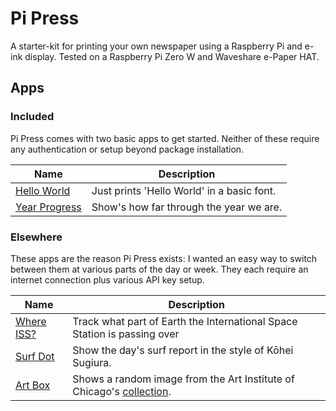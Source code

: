 # Pi Press

A starter-kit for printing your own newspaper using a Raspberry Pi and e-ink display. Tested on a Raspberry Pi Zero W and Waveshare e-Paper HAT.

## Apps

### Included

Pi Press comes with two basic apps to get started. Neither of these require any authentication or setup beyond package installation.

Name | Description
|---|---|
|[Hello World](TODO) | Just prints 'Hello World' in a basic font.
|[Year Progress](TODO)| Show's how far through the year we are.

### Elsewhere

These apps are the reason Pi Press exists: I wanted an easy way to switch between them at various parts of the day or week. They each require an internet connection plus various API key setup.

Name | Description
|---|---|
|[Where ISS?](https://github.com/dnywh/where-iss) | Track what part of Earth the International Space Station is passing over
|[Surf Dot](https://github.com/dnywh/surf-dot) | Show the day's surf report in the style of Kōhei Sugiura.
|[Art Box](TODO) | Shows a random image from the Art Institute of Chicago's [collection](https://www.artic.edu/collection?classification_ids=woodcut&material_ids=ink&artwork_type_id=Print&is_public_domain=1).
